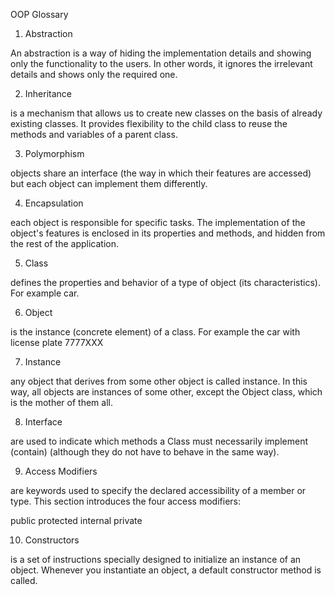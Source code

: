 OOP Glossary

1. Abstraction

An abstraction is a way of hiding the implementation details and showing only the functionality to the users. In other words, it ignores the irrelevant details and shows only the required one.

2. Inheritance

is a mechanism that allows us to create new classes on the basis of already existing classes. It provides flexibility to the child class to reuse the methods and variables of a parent class.

3. Polymorphism

objects share an interface (the way in which their features are accessed) but each object can implement them differently.

4. Encapsulation

each object is responsible for specific tasks. The implementation of the object's features is enclosed in its properties and methods, and hidden from the rest of the application.

5. Class

defines the properties and behavior of a type of object (its characteristics). For example car.

6. Object

is the instance (concrete element) of a class. For example the car with license plate 7777XXX

7. Instance

any object that derives from some other object is called instance. In this way, all objects are instances of some other, except the Object class, which is the mother of them all.

8. Interface

are used to indicate which methods a Class must necessarily implement (contain) (although they do not have to behave in the same way).

9. Access Modifiers

are keywords used to specify the declared accessibility of a member or type. This section introduces the four access modifiers:

public
protected
internal
private

10. Constructors

is a set of instructions specially designed to initialize an instance of an object. Whenever you instantiate an object, a default constructor method is called.


